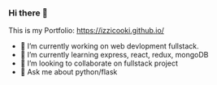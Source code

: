 ### Hi there 👋

This is my Portfolio: https://izzicooki.github.io/



- 🔭 I’m currently working on web devlopment fullstack.
- 🌱 I’m currently learning express, react, redux, mongoDB
- 👯 I’m looking to collaborate on fullstack project
- 💬 Ask me about python/flask


